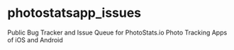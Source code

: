 # photostatsapp_issues
Public Bug Tracker and Issue Queue for PhotoStats.io Photo Tracking Apps of iOS and Android
